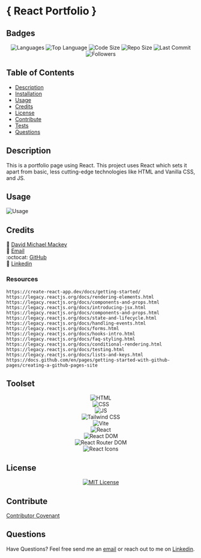 
# { React Portfolio }

## Badges

<p align="center">
<img src="https://img.shields.io/github/languages/count/davidmichaelmackey/react-portfolio?color=FF9AA2&style=for-the-badge" alt="Languages" />
<img src="https://img.shields.io/github/languages/top/davidmichaelmackey/react-portfolio?color=FFB7B2&style=for-the-badge" alt="Top Language" />
<img src="https://img.shields.io/github/languages/code-size/davidmichaelmackey/react-portfolio?color=FFDAC1&style=for-the-badge" alt="Code Size" />
<img src="https://img.shields.io/github/repo-size/davidmichaelmackey/react-portfolio?color=E2F0CB&style=for-the-badge" alt="Repo Size" />
<img src="https://img.shields.io/github/last-commit/davidmichaelmackey/react-portfolio?color=B5EAD7&style=for-the-badge" alt="Last Commit" />
<img src="https://img.shields.io/github/followers/davidmichaelmackey?style=for-the-badge" alt="Followers" />
</p>

## Table of Contents

- [Description](#description)
- [Installation](#installation)
- [Usage](#usage)
- [Credits](#credits)
- [License](#license)
- [Contribute](#contribute)
- [Tests](#tests)
- [Questions](#questions)

## Description
This is a portfolio page using React. This project uses React which sets it apart from basic, less cutting-edge technologies like HTML and Vanilla CSS, and JS.



## Usage



  ![Usage](assets/images/screenshot.png)

    

## Credits

:bust_in_silhouette: [David Michael Mackey](https://www.notion.so/davidmichaelmackey/David-Mackey-a59ce61a996840d6a933e3b135673467?pvs=4)<br>
:email: [Email](mailto:davidmackey@hey.com)<br>
:octocat: [GitHub](https://github.com/davidmichaelmackey/)<br>
:briefcase: [Linkedin](https://linkedin.com/in/davidmichaelmackey/)<br>



### Resources

    https://create-react-app.dev/docs/getting-started/
    https://legacy.reactjs.org/docs/rendering-elements.html
    https://legacy.reactjs.org/docs/components-and-props.html
    https://legacy.reactjs.org/docs/introducing-jsx.html
    https://legacy.reactjs.org/docs/components-and-props.html
    https://legacy.reactjs.org/docs/state-and-lifecycle.html
    https://legacy.reactjs.org/docs/handling-events.html
    https://legacy.reactjs.org/docs/forms.html
    https://legacy.reactjs.org/docs/hooks-intro.html
    https://legacy.reactjs.org/docs/faq-styling.html
    https://legacy.reactjs.org/docs/conditional-rendering.html
    https://legacy.reactjs.org/docs/testing.html
    https://legacy.reactjs.org/docs/lists-and-keys.html
    https://docs.github.com/en/pages/getting-started-with-github-pages/creating-a-github-pages-site

## Toolset

<p align="center">
    <img src="https://img.shields.io/badge/-HTML-grey?style=for-the-badge"  alt="HTML" /><br>
    <img src="https://img.shields.io/badge/-CSS-grey?style=for-the-badge"  alt="CSS" /><br>
    <img src="https://img.shields.io/badge/-JS-grey?style=for-the-badge"  alt="JS" /><br>
    <img src="https://img.shields.io/badge/-Tailwind CSS-grey?style=for-the-badge"  alt="Tailwind CSS" /><br>
    <img src="https://img.shields.io/badge/-Vite-grey?style=for-the-badge"  alt="Vite" /><br>
    <img src="https://img.shields.io/badge/-React-grey?style=for-the-badge"  alt="React" /><br>
    <img src="https://img.shields.io/badge/-React DOM-grey?style=for-the-badge"  alt="React DOM" /><br>
    <img src="https://img.shields.io/badge/-React Router DOM-grey?style=for-the-badge"  alt="React Router DOM" /><br>
    <img src="https://img.shields.io/badge/-React Icons-grey?style=for-the-badge"  alt="React Icons" /><br>
      
</p>

## License
<p align = "center">
  <a href="https://opensource.org/licenses/MIT"><img src="https://img.shields.io/badge/License-MIT-A31F34?style=for-the-badge" alt="MIT License"/></a>
</p>

## Contribute

[Contributor Covenant](https://www.contributor-covenant.org/)

## Questions

Have Questions? Feel free send me an [email](mailto:davidmackey@hey.com) or reach out to me on [Linkedin](https://linkedin.com/in/davidmichaelmackey/).

